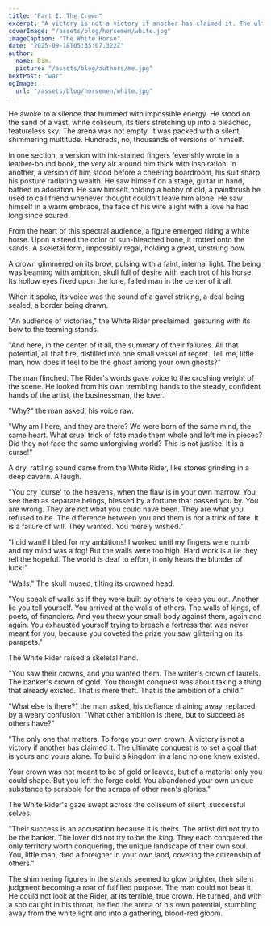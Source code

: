 ```yaml
---
title: "Part I: The Crown"
excerpt: "A victory is not a victory if another has claimed it. The ultimate conquest is to set a goal that is yours and yours alone. To build a kingdom in a land no one knew existed."
coverImage: "/assets/blog/horsemen/white.jpg"
imageCaption: "The White Horse"
date: "2025-09-18T05:35:07.322Z"
author:
  name: Dim.
  picture: "/assets/blog/authors/me.jpg"
nextPost: "war"
ogImage:
  url: "/assets/blog/horsemen/white.jpg"
---
```


He awoke to a silence that hummed with impossible energy. He stood on the sand of a vast, white coliseum, its tiers stretching up into a bleached, featureless sky. The arena was not empty. It was packed with a silent, shimmering multitude. Hundreds, no, thousands of versions of himself.

In one section, a version with ink-stained fingers feverishly wrote in a leather-bound book, the very air around him thick with inspiration. In another, a version of him stood before a cheering boardroom, his suit sharp, his posture radiating wealth. He saw himself on a stage, guitar in hand, bathed in adoration. He saw himself holding a hobby of old, a paintbrush he used to call friend whenever thought couldn't leave him alone. He saw himself in a warm embrace, the face of his wife alight with a love he had long since soured. 

From the heart of this spectral audience, a figure emerged riding a white horse. Upon a steed the color of sun-bleached bone, it trotted onto the sands. A skeletal form, impossibly regal, holding a great, unstrung bow. 

A crown glimmered on its brow, pulsing with a faint, internal light. The being was beaming with ambition, skull full of desire with each trot of his horse. Its hollow eyes fixed upon the lone, failed man in the center of it all.

When it spoke, its voice was the sound of a gavel striking, a deal being sealed, a border being drawn.

"An audience of victories," the White Rider proclaimed, gesturing with its bow to the teeming stands. 

"And here, in the center of it all, the summary of their failures. All that potential, all that fire, distilled into one small vessel of regret. Tell me, little man, how does it feel to be the ghost among your own ghosts?"

The man flinched. The Rider's words gave voice to the crushing weight of the scene. He looked from his own trembling hands to the steady, confident hands of the artist, the businessman, the lover.

"Why?" the man asked, his voice raw. 

"Why am I here, and they are there? We were born of the same mind, the same heart. What cruel trick of fate made them whole and left me in pieces? Did they not face the same unforgiving world? This is not justice. It is a curse!"

A dry, rattling sound came from the White Rider, like stones grinding in a deep cavern. A laugh.

"You cry 'curse' to the heavens, when the flaw is in your own marrow. You see them as separate beings, blessed by a fortune that passed you by. You are wrong. They are not what you could have been. They are what you refused to be. The difference between you and them is not a trick of fate. It is a failure of will. They wanted. You merely wished."

"I did want! I bled for my ambitions! I worked until my fingers were numb and my mind was a fog! But the walls were too high. Hard work is a lie they tell the hopeful. The world is deaf to effort, it only hears the blunder of luck!"

"Walls," The skull mused, tilting its crowned head. 

"You speak of walls as if they were built by others to keep you out. Another lie you tell yourself. You arrived at the walls of others. The walls of kings, of poets, of financiers. And you threw your small body against them, again and again. You exhausted yourself trying to breach a fortress that was never meant for you, because you coveted the prize you saw glittering on its parapets."

The White Rider raised a skeletal hand. 

"You saw their crowns, and you wanted them. The writer's crown of laurels. The banker's crown of gold. You thought conquest was about taking a thing that already existed. That is mere theft. That is the ambition of a child."

"What else is there?" the man asked, his defiance draining away, replaced by a weary confusion. "What other ambition is there, but to succeed as others have?"

"The only one that matters. To forge your own crown. A victory is not a victory if another has claimed it. The ultimate conquest is to set a goal that is yours and yours alone. To build a kingdom in a land no one knew existed. 

Your crown was not meant to be of gold or leaves, but of a material only you could shape. But you left the forge cold. You abandoned your own unique substance to scrabble for the scraps of other men's glories."

The White Rider's gaze swept across the coliseum of silent, successful selves.

"Their success is an accusation because it is theirs. The artist did not try to be the banker. The lover did not try to be the king. They each conquered the only territory worth conquering, the unique landscape of their own soul. You, little man, died a foreigner in your own land, coveting the citizenship of others."

The shimmering figures in the stands seemed to glow brighter, their silent judgment becoming a roar of fulfilled purpose. The man could not bear it. He could not look at the Rider, at its terrible, true crown. He turned, and with a sob caught in his throat, he fled the arena of his own potential, stumbling away from the white light and into a gathering, blood-red gloom.
